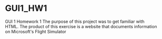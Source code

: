 # GUI1_HW1
GUI 1 Homework 1
The purpose of this project was to get familiar with HTML. The product of this exercise is a website that documents information on Microsoft's Flight Simulator
